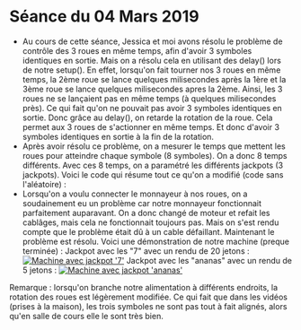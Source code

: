 # Séance du 04 Mars 2019

* Au cours de cette séance, Jessica et moi avons résolu le problème de contrôle des 3 roues en même temps, afin d'avoir 3 symboles identiques en sortie. Mais on a résolu cela en utilisant des delay() lors de notre setup(). En effet, lorsqu'on fait tourner nos 3 roues en même temps, la 2ème roue se lance quelques milisecondes après la 1ère et la 3ème roue se lance quelques milisecondes apres la 2ème. Ainsi, les 3 roues ne se lançaient pas en même temps (à quelques milisecondes près). Ce qui fait qu'on ne pouvait pas avoir 3 symboles identiques en sortie. Donc grâce au delay(), on retarde la rotation de la roue. Cela permet aux 3 roues de s'actionner en même temps. Et donc d'avoir 3 symboles identiques en sortie à la fin de la rotation.
* Après avoir résolu ce problème, on a mesurer le temps que mettent les roues pour atteindre chaque symbole (8 symboles). On a donc 8 temps différents. Avec ces 8 temps, on a paramétré les différents jackpots (3 jackpots). Voici le code qui résume tout ce qu'on a modifié (code sans l'aléatoire) :
* Lorsqu'on a voulu connecter le monnayeur à nos roues, on a soudainement eu un problème car notre monnayeur fonctionnait parfaitement auparavant. On a donc changé de moteur et refait les cablâges, mais cela ne fonctionnait toujours pas. Mais on s'est rendu compte que le problème était dû à un cable défaillant. Maintenant le problème est résolu.
Voici une démonstration de notre machine (preque terminée) :
Jackpot avec les "7" avec un rendu de 20 jetons : <a href="https://www.youtube.com/watch?v=Jksg-hd5D3M"><img src="https://i.ytimg.com/vi/Jksg-hd5D3M/hqdefault.jpg?sqp=-oaymwEZCNACELwBSFXyq4qpAwsIARUAAIhCGAFwAQ==&rs=AOn4CLCCwFK4nphMazP5JR4kmVwZE-5kDA" alt="Machine avec jackpot '7'" /></a>
Jackpot avec les "ananas" avec un rendu de 5 jetons : <a href="https://www.youtube.com/watch?v=uL1TIpbR4S8"><img src="https://i.ytimg.com/vi/uL1TIpbR4S8/hqdefault.jpg?sqp=-oaymwEZCNACELwBSFXyq4qpAwsIARUAAIhCGAFwAQ==&rs=AOn4CLBnF8e9CKDGB93WuzS0xCAfMVrFCA" alt="Machine avec jackpot 'ananas'" /></a>

Remarque : lorsqu'on branche notre alimentation à différents endroits, la rotation des roues est légèrement modifiée. Ce qui fait que dans les vidéos (prises à la maison), les trois symboles ne sont pas tout à fait alignés, alors qu'en salle de cours elle le sont très bien.
